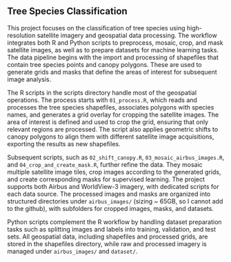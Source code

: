 ## Tree Species Classification
This project focuses on the classification of tree species using high-resolution satellite imagery and geospatial data processing. The workflow integrates both R and Python scripts to preprocess, mosaic, crop, and mask satellite images, as well as to prepare datasets for machine learning tasks. The data pipeline begins with the import and processing of shapefiles that contain tree species points and canopy polygons. These are used to generate grids and masks that define the areas of interest for subsequent image analysis.

The R scripts in the scripts directory handle most of the geospatial operations. The process starts with `01_process.R`, which reads and processes the tree species shapefiles, associates polygons with species names, and generates a grid overlay for cropping the satellite images. The area of interest is defined and used to crop the grid, ensuring that only relevant regions are processed. The script also applies geometric shifts to canopy polygons to align them with different satellite image acquisitions, exporting the results as new shapefiles.

Subsequent scripts, such as `02_shift_canopy.R`, `03_mosaic_airbus_images.R`, and `04_crop_and_create_mask.R`, further refine the data. They mosaic multiple satellite image tiles, crop images according to the generated grids, and create corresponding masks for supervised learning. The project supports both Airbus and WorldView-3 imagery, with dedicated scripts for each data source. The processed images and masks are organized into structured directories under `airbus_images/` (sizing ~ 65GB, so I cannot add to the github), with subfolders for cropped images, masks, and datasets.

Python scripts complement the R workflow by handling dataset preparation tasks such as splitting images and labels into training, validation, and test sets. All geospatial data, including shapefiles and processed grids, are stored in the shapefiles directory, while raw and processed imagery is managed under `airbus_images/` and `dataset/`.
